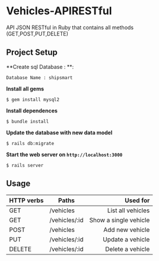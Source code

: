 # Vehicles-APIRESTful
API JSON RESTful in Ruby that contains all methods (GET,POST,PUT,DELETE)

## Project Setup

**Create sql Database : **:

```console
Database Name : shipsmart
```
**Install all gems**

```console
$ gem install mysql2
```
**Install dependences**
```console
$ bundle install
```
**Update the database with new data model**

```console
$ rails db:migrate
```

**Start the web server on `http://localhost:3000`**

```console
$ rails server
```
## Usage

| HTTP verbs | Paths  | Used for |
| ---------- | ------ | --------:|
| GET | /vehicles|List all vehicles|
| GET | /vehicles/:id | Show a single vehicle |
| POST | /vehicles| Add new vehicle|
| PUT | /vehicles/:id |  Update a vehicle |
| DELETE | /vehicles/:id | Delete a vehicle|

